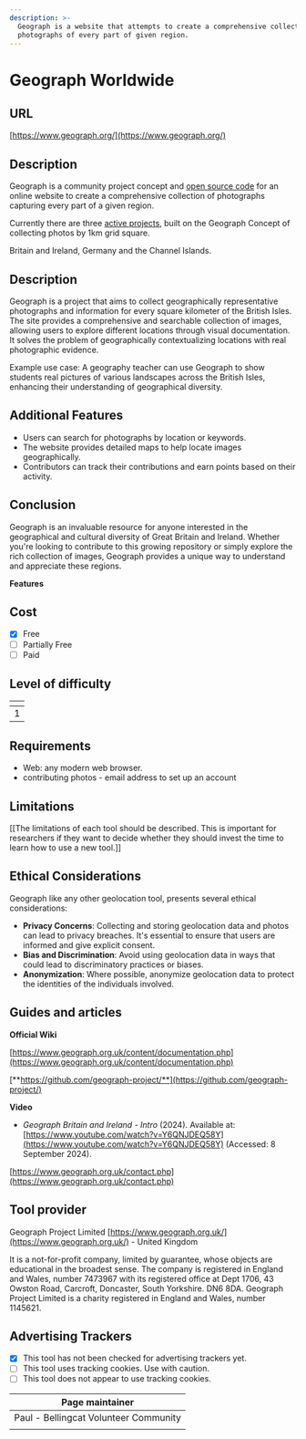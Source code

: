 ```yaml
---
description: >-
  Geograph is a website that attempts to create a comprehensive collection of
  photographs of every part of given region.
---
```


# Geograph Worldwide

## URL

[https://www.geograph.org/](https://www.geograph.org/)

## Description

Geograph is a community project concept and [open source code](https://www.geograph.org.uk/article/Geograph-for-Developers) for an online website to create a comprehensive collection of photographs capturing every part of a given region.

Currently there are three [active projects](https://www.geograph.org/projects.php), built on the Geograph Concept of collecting photos by 1km grid square.

Britain and Ireland, Germany and the Channel Islands.





## Description

Geograph is a project that aims to collect geographically representative photographs and information for every square kilometer of the British Isles. The site provides a comprehensive and searchable collection of images, allowing users to explore different locations through visual documentation. It solves the problem of geographically contextualizing locations with real photographic evidence.

Example use case: A geography teacher can use Geograph to show students real pictures of various landscapes across the British Isles, enhancing their understanding of geographical diversity.



## Additional Features

* Users can search for photographs by location or keywords.
* The website provides detailed maps to help locate images geographically.
* Contributors can track their contributions and earn points based on their activity.

## Conclusion

Geograph is an invaluable resource for anyone interested in the geographical and cultural diversity of Great Britain and Ireland. Whether you're looking to contribute to this growing repository or simply explore the rich collection of images, Geograph provides a unique way to understand and appreciate these regions.

**Features**



## Cost

* [x] Free
* [ ] Partially Free
* [ ] Paid

## Level of difficulty

<table><thead><tr><th data-type="rating" data-max="5"></th></tr></thead><tbody><tr><td>1</td></tr></tbody></table>

## Requirements

* Web: any modern web browser.
* contributing photos - email address to set up an account



## Limitations

\[\[The limitations of each tool should be described. This is important for researchers if they want to decide whether they should invest the time to learn how to use a new tool.]]

## Ethical Considerations

Geograph like any other geolocation tool, presents several ethical considerations:

* **Privacy Concerns**: Collecting and storing geolocation data and photos can lead to privacy breaches. It's essential to ensure that users are informed and give explicit consent.
* **Bias and Discrimination**: Avoid using geolocation data in ways that could lead to discriminatory practices or biases.
* **Anonymization**: Where possible, anonymize geolocation data to protect the identities of the individuals involved.

## Guides and articles



**Official Wiki**

[https://www.geograph.org.uk/content/documentation.php](https://www.geograph.org.uk/content/documentation.php)



[**https://github.com/geograph-project/**](https://github.com/geograph-project/)

**Video**

* _Geograph Britain and Ireland - Intro_ (2024). Available at: [https://www.youtube.com/watch?v=Y6QNJDEQ58Y](https://www.youtube.com/watch?v=Y6QNJDEQ58Y) (Accessed: 8 September 2024).





[https://www.geograph.org.uk/contact.php](https://www.geograph.org.uk/contact.php)

## Tool provider

Geograph Project Limited [https://www.geograph.org.uk/](https://www.geograph.org.uk/) - United Kingdom

It is a not-for-profit company, limited by guarantee, whose objects are educational in the broadest sense. The company is registered in England and Wales, number 7473967 with its registered office at Dept 1706, 43 Owston Road, Carcroft, Doncaster, South Yorkshire. DN6 8DA. Geograph Project Limited is a charity registered in England and Wales, number 1145621.

## Advertising Trackers

* [x] This tool has not been checked for advertising trackers yet.
* [ ] This tool uses tracking cookies. Use with caution.
* [ ] This tool does not appear to use tracking cookies.

| Page maintainer                       |
| ------------------------------------- |
| Paul - Bellingcat Volunteer Community |
|                                       |

